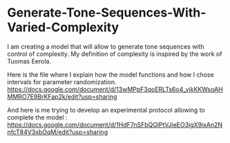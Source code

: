 # Generate-Tone-Sequences-With-Varied-Complexity
I am creating a model that will allow to generate tone sequences with control of complexity. My definition of complexity is inspired by the work of Tuomas Eerola. 

Here is the file where I explain how the model functions and how I chose intervals for parameter randomization. https://docs.google.com/document/d/13wMPpF3qoERLTs6o4_vjkKKWsoAHMMRO7E9BrKFap2k/edit?usp=sharing

And here is me trying to develop an experimental protocol allowing to complete the model : https://docs.google.com/document/d/1HdF7nSFbQGlPtVJieEO3igX9ixAn2NnfcT84V3xbOqM/edit?usp=sharing